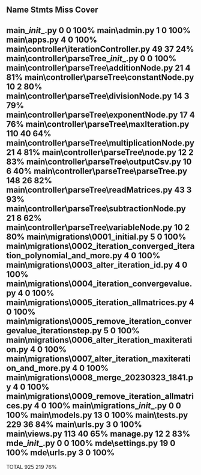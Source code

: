 Name                                                                        Stmts   Miss  Cover
-----------------------------------------------------------------------------------------------
main\__init__.py                                                                0      0   100%
main\admin.py                                                                   1      0   100%
main\apps.py                                                                    4      0   100%
main\controller\iterationController.py                                         49     37    24%
main\controller\parseTree\__init__.py                                           0      0   100%
main\controller\parseTree\additionNode.py                                      21      4    81%
main\controller\parseTree\constantNode.py                                      10      2    80%
main\controller\parseTree\divisionNode.py                                      14      3    79%
main\controller\parseTree\exponentNode.py                                      17      4    76%
main\controller\parseTree\maxIteration.py                                     110     40    64%
main\controller\parseTree\multiplicationNode.py                                21      4    81%
main\controller\parseTree\node.py                                              12      2    83%
main\controller\parseTree\outputCsv.py                                         10      6    40%
main\controller\parseTree\parseTree.py                                        148     26    82%
main\controller\parseTree\readMatrices.py                                      43      3    93%
main\controller\parseTree\subtractionNode.py                                   21      8    62%
main\controller\parseTree\variableNode.py                                      10      2    80%
main\migrations\0001_initial.py                                                 5      0   100%
main\migrations\0002_iteration_converged_iteration_polynomial_and_more.py       4      0   100%
main\migrations\0003_alter_iteration_id.py                                      4      0   100%
main\migrations\0004_iteration_convergevalue.py                                 4      0   100%
main\migrations\0005_iteration_allmatrices.py                                   4      0   100%
main\migrations\0005_remove_iteration_convergevalue_iterationstep.py            5      0   100%
main\migrations\0006_alter_iteration_maxiteration.py                            4      0   100%
main\migrations\0007_alter_iteration_maxiteration_and_more.py                   4      0   100%
main\migrations\0008_merge_20230323_1841.py                                     4      0   100%
main\migrations\0009_remove_iteration_allmatrices.py                            4      0   100%
main\migrations\__init__.py                                                     0      0   100%
main\models.py                                                                 13      0   100%
main\tests.py                                                                 229     36    84%
main\urls.py                                                                    3      0   100%
main\views.py                                                                 113     40    65%
manage.py                                                                      12      2    83%
mde\__init__.py                                                                 0      0   100%
mde\settings.py                                                                19      0   100%
mde\urls.py                                                                     3      0   100%
-----------------------------------------------------------------------------------------------
TOTAL                                                                         925    219    76%
